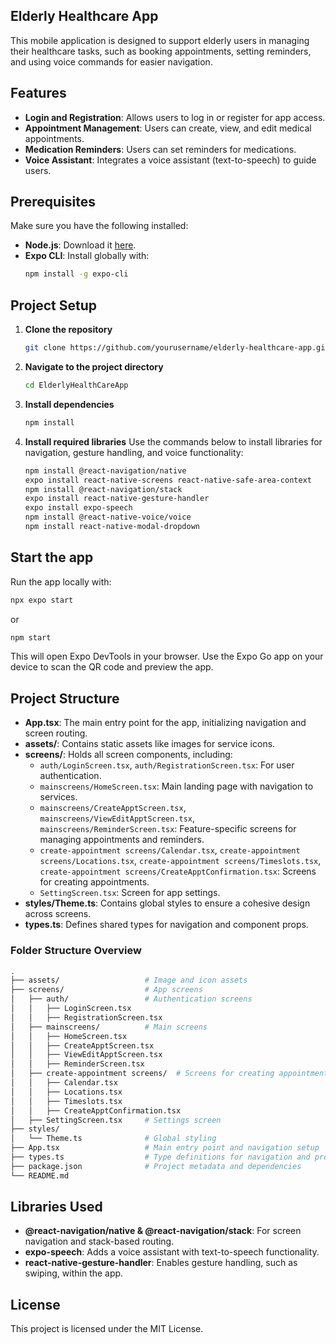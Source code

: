 ## Elderly Healthcare App
This mobile application is designed to support elderly users in managing their healthcare tasks, such as booking appointments, setting reminders, and using voice commands for easier navigation.

## Features

- **Login and Registration**: Allows users to log in or register for app access.
- **Appointment Management**: Users can create, view, and edit medical appointments.
- **Medication Reminders**: Users can set reminders for medications.
- **Voice Assistant**: Integrates a voice assistant (text-to-speech) to guide users.

## Prerequisites

Make sure you have the following installed:

- **Node.js**: Download it [here](https://nodejs.org/).
- **Expo CLI**: Install globally with:
     ```bash
     npm install -g expo-cli
     ```

## Project Setup

1. **Clone the repository**
      ```bash
      git clone https://github.com/yourusername/elderly-healthcare-app.git
      ```

2. **Navigate to the project directory**
      ```bash
      cd ElderlyHealthCareApp
      ```

3. **Install dependencies**
      ```bash
      npm install
      ```

4. **Install required libraries**
      Use the commands below to install libraries for navigation, gesture handling, and voice functionality:
      ```bash
      npm install @react-navigation/native
      expo install react-native-screens react-native-safe-area-context
      npm install @react-navigation/stack
      expo install react-native-gesture-handler
      expo install expo-speech
      npm install @react-native-voice/voice
      npm install react-native-modal-dropdown

      ```

## Start the app

Run the app locally with:
```bash
npx expo start
```
or
```bash
npm start
```
This will open Expo DevTools in your browser. Use the Expo Go app on your device to scan the QR code and preview the app.

## Project Structure

- **App.tsx**: The main entry point for the app, initializing navigation and screen routing.
- **assets/**: Contains static assets like images for service icons.
- **screens/**: Holds all screen components, including:
     - `auth/LoginScreen.tsx`, `auth/RegistrationScreen.tsx`: For user authentication.
     - `mainscreens/HomeScreen.tsx`: Main landing page with navigation to services.
     - `mainscreens/CreateApptScreen.tsx`, `mainscreens/ViewEditApptScreen.tsx`, `mainscreens/ReminderScreen.tsx`: Feature-specific screens for managing appointments and reminders.
     - `create-appointment screens/Calendar.tsx`, `create-appointment screens/Locations.tsx`, `create-appointment screens/Timeslots.tsx`, `create-appointment screens/CreateApptConfirmation.tsx`: Screens for creating appointments.
     - `SettingScreen.tsx`: Screen for app settings.
- **styles/Theme.ts**: Contains global styles to ensure a cohesive design across screens.
- **types.ts**: Defines shared types for navigation and component props.

### Folder Structure Overview

```bash
.
├── assets/                   # Image and icon assets
├── screens/                  # App screens
│   ├── auth/                 # Authentication screens
│   │   ├── LoginScreen.tsx
│   │   ├── RegistrationScreen.tsx
│   ├── mainscreens/          # Main screens
│   │   ├── HomeScreen.tsx
│   │   ├── CreateApptScreen.tsx
│   │   ├── ViewEditApptScreen.tsx
│   │   ├── ReminderScreen.tsx
│   ├── create-appointment screens/  # Screens for creating appointments
│   │   ├── Calendar.tsx
│   │   ├── Locations.tsx
│   │   ├── Timeslots.tsx
│   │   ├── CreateApptConfirmation.tsx
│   ├── SettingScreen.tsx     # Settings screen
├── styles/
│   └── Theme.ts              # Global styling
├── App.tsx                   # Main entry point and navigation setup
├── types.ts                  # Type definitions for navigation and props
├── package.json              # Project metadata and dependencies
└── README.md
```

## Libraries Used

- **@react-navigation/native & @react-navigation/stack**: For screen navigation and stack-based routing.
- **expo-speech**: Adds a voice assistant with text-to-speech functionality.
- **react-native-gesture-handler**: Enables gesture handling, such as swiping, within the app.

## License

This project is licensed under the MIT License.
